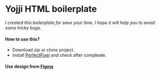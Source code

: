 # Yojji HTML boilerplate

_I created this boilerplate for save your time. I hope it will help you to avoid some tricky bugs._

#### How to use this?

- Download zip or clone project.
- install [PerfectPixel](https://chrome.google.com/webstore/detail/perfectpixel-by-welldonec/dkaagdgjmgdmbnecmcefdhjekcoceebi?hl=ru) and check after compleate.
#### Use design from [Figma](https://figma.com/file/h6o1cXDQW8qvu6FWZ0s4i9/🛒-Ecommerce-Shopping-Template-(Community)?node-id=1%3A2559)
